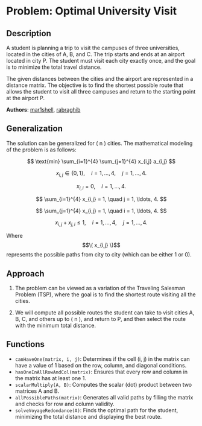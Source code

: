 # Problem: Optimal University Visit

## Description
A student is planning a trip to visit the campuses of three universities, located in the cities of A, B, and C. The trip starts and ends at an airport located in city P. The student must visit each city exactly once, and the goal is to minimize the total travel distance.

The given distances between the cities and the airport are represented in a distance matrix. The objective is to find the shortest possible route that allows the student to visit all three campuses and return to the starting point at the airport P.

**Authors**: [mar1shell](https://github.com/mar1shell), [rabraghib](https://github.com/rabraghib)

## Generalization
The solution can be generalized for \( n \) cities. The mathematical modeling of the problem is as follows:

$$
\text{min} \sum_{i=1}^{4} \sum_{j=1}^{4} x_{i,j} a_{i,j}
$$

$$
x_{i,j} \in \{0, 1\}, \quad i = 1, \ldots, 4, \quad j = 1, \ldots, 4.
$$

$$
x_{i,i} = 0, \quad i = 1, \ldots, 4.
$$

$$
\sum_{i=1}^{4} x_{i,j} = 1, \quad j = 1, \ldots, 4.
$$

$$
\sum_{j=1}^{4} x_{i,j} = 1, \quad i = 1, \ldots, 4.
$$

$$
x_{i,j} + x_{j,i} \leq 1, \quad i = 1, \ldots, 4, \quad j = 1, \ldots, 4.
$$

Where $$\( x_{i,j} \)$$ represents the possible paths from city to city (which can be either 1 or 0).

## Approach
1. The problem can be viewed as a variation of the Traveling Salesman Problem (TSP), where the goal is to find the shortest route visiting all the cities.

2. We will compute all possible routes the student can take to visit cities A, B, C, and others up to \( n \), and return to P, and then select the route with the minimum total distance.

## Functions
- `canHaveOne(matrix, i, j)`: Determines if the cell (i, j) in the matrix can have a value of 1 based on the row, column, and diagonal conditions.
- `hasOneInAllRowAndCol(matrix)`: Ensures that every row and column in the matrix has at least one 1.
- `scalarMultiply(A, B)`: Computes the scalar (dot) product between two matrices A and B.
- `allPossiblePaths(matrix)`: Generates all valid paths by filling the matrix and checks for row and column validity.
- `solveVoyageRedondance(A)`: Finds the optimal path for the student, minimizing the total distance and displaying the best route.
